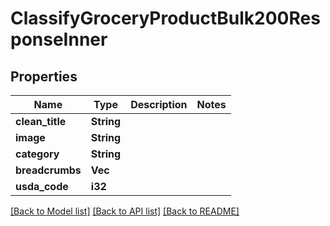 # ClassifyGroceryProductBulk200ResponseInner

## Properties

Name | Type | Description | Notes
------------ | ------------- | ------------- | -------------
**clean_title** | **String** |  | 
**image** | **String** |  | 
**category** | **String** |  | 
**breadcrumbs** | **Vec<String>** |  | 
**usda_code** | **i32** |  | 

[[Back to Model list]](../README.md#documentation-for-models) [[Back to API list]](../README.md#documentation-for-api-endpoints) [[Back to README]](../README.md)


